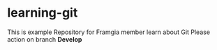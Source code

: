 # learning-git
This is example Repository for Framgia member learn about Git
Please action on branch <b>Develop</b>
